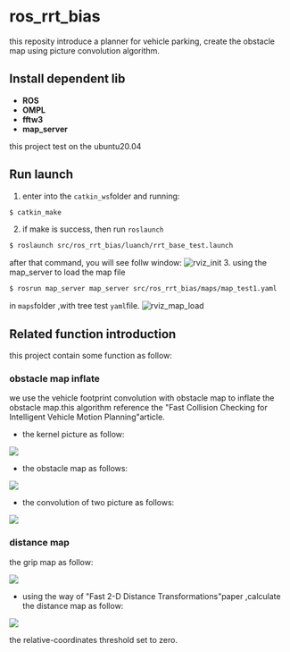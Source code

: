 # ros_rrt_bias
this reposity introduce a planner for vehicle parking, create the obstacle map using picture convolution algorithm.

## Install dependent lib

- **ROS**
- **OMPL**
- **fftw3**
- **map_server**

this project test on the ubuntu20.04

## Run launch

1. enter into the `catkin_ws`folder and running:
```bash
$ catkin_make
```
2. if make is success, then run `roslaunch`
```bash
$ roslaunch src/ros_rrt_bias/luanch/rrt_base_test.launch
```
after that command, you will see follw window:
![rviz_init
](https://i.loli.net/2020/11/03/7Ag6BOTIxUzJVki.png)
3. using the map_server to load the map file

```bash
$ rosrun map_server map_server src/ros_rrt_bias/maps/map_test1.yaml
```
in `maps`folder ,with tree test `yaml`file.
![rviz_map_load](https://i.loli.net/2020/11/03/GFa4ye2A6ukmxql.png)
## Related function introduction
this project contain some function as follow:
### obstacle map inflate
we use the vehicle footprint convolution with obstacle map to inflate the obstacle map.this algorithm reference the "Fast Collision Checking for Intelligent Vehicle Motion Planning"article.

- the kernel picture as follow:

![](https://raw.githubusercontent.com/zgh551/FigureBed/master/img/Screenshot%20from%202020-08-27%2015-02-36.png)

- the obstacle map as follows:

![](https://raw.githubusercontent.com/zgh551/FigureBed/master/img/Screenshot%20from%202020-08-27%2016-21-01.png)



- the convolution of two picture as follows:

![](https://raw.githubusercontent.com/zgh551/FigureBed/master/img/Screenshot%20from%202020-08-27%2016-22-17.png)

### distance map

the grip map as follow:

![](https://raw.githubusercontent.com/zgh551/FigureBed/master/img/Screenshot%20from%202020-09-21%2019-23-01.png)

- using the way of  "Fast 2-D Distance Transformations"paper ,calculate the distance map as follow:

![](https://raw.githubusercontent.com/zgh551/FigureBed/master/img/Screenshot%20from%202020-09-21%2019-22-32.png)

the relative-coordinates threshold set to zero.

